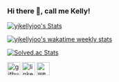 ### Hi there 👋, call me Kelly!

[![yjkellyjoo's Stats](https://github-readme-stats-yjkellyjoo.vercel.app/api?username=yjkellyjoo&hide=issues&show=reviews&show_icons=true&count_private=true&theme=transparent)](https://github.com/yjkellyjoo)

[![yjkellyjoo's wakatime weekly stats](https://github-readme-stats-yjkellyjoo.vercel.app/api/wakatime?username=yjkellyjoo&layout=compact&langs_count=6)](https://github.com/yjkellyjoo)

[![Solved.ac Stats](http://mazassumnida.wtf/api/v2/generate_badge?boj=yjkellyjoo)](https://solved.ac/profile/yjkellyjoo)

[<img src='https://img.shields.io/badge/github-%23121011.svg?style=for-the-badge&logo=github&logoColor=white' alt='github' height='30'>](https://github.com/yjkellyjoo)    [<img src='https://img.shields.io/badge/linkedin-%230077B5.svg?style=for-the-badge&logo=linkedin&logoColor=white' alt='linkedin' height='30'>](https://www.linkedin.com/in/yejinkellyjoo/)   [<img src='https://img.shields.io/badge/Notion-%23000000.svg?style=for-the-badge&logo=notion&logoColor=white' alt='website' height='30'>](https://yjkellyjoo.site)
